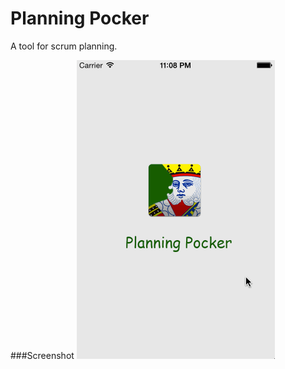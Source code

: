Planning Pocker
=========

A tool for scrum planning.

###Screenshot
![screenshot](screenshot/PlanningPocker.gif)
